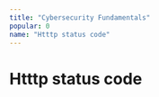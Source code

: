 ```yaml
---
title: "Cybersecurity Fundamentals"
popular: 0
name: "Htttp status code"
---
```


# Htttp status code
